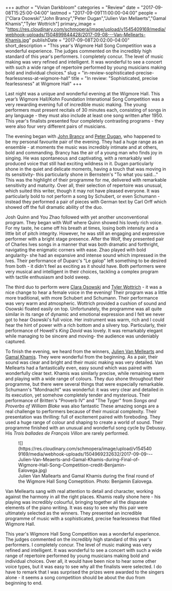 +++
author = "Vivian Darkbloom"
categories = "Review"
date = "2017-09-08T15:25:00-04:00"
lastmod = "2017-09-09T11:00:00-04:00"
people = ["Clara Osowski","John Brancy","Peter Dugan","Julien Van Mellaerts","Gamal Khamis","Tyler Wottrich"]
primary_image = "https://res.cloudinary.com/schmopera/image/upload/v1545409169/media/webhook-uploads/1504899844428/2017-09-08---Van-Mellearts-Khamis.jpg"
publishDate = "2017-09-08T20:02:00-04:00"
short_description = "This year&#039;s Wigmore Hall Song Competition was a wonderful experience. The judges commented on the incredibly high standard of this year&#039;s performers. I completely concur. The level of music making was very refined and intelligent. It was wonderful to see a concert with such a wide range of repertoire performed by young musicians making bold and individual choices."
slug = "in-review-sophisticated-precise-fearlessness-at-wigmore-hall"
title = "In review: &quot;Sophisticated, precise fearlessness&quot; at Wigmore Hall"
+++

Last night was a unique and wonderful evening at the Wigmore Hall. This year’s Wigmore Hall/Kohn Foundation Intenational Song Competition was a very rewarding evening full of incredible music making.  The young performers must present recitals of 30 minutes each, consisting of songs in any language - they must also include at least one song written after 1950. This year's finalists presented four completely contrasting programs - they were also four very different pairs of musicians. 

The evening began with [John Brancy](/scene/people/john-brancy/) and [Peter Dugan](/scene/people/peter-dugan/), who happened to be my personal favourite pair of the evening. They had a huge range as an ensemble - at moments the music was incredibly intimate and at others, bold and commanding. Brancy has the air of a young man who finds joy in singing. He was spontaneous and captivating, with a remarkably well produced voice that still had exciting wildness in it. Dugan particularly shone in the quiet and delicate moments, having a touch that was moving in its sensitivity- this particularly shone in Bernstein's "To what you said…" This was the highlight of their programme for me, delivered with remarkable sensitivity and maturity. Over all, their selection of repertoire was unusual, which suited this writer, though it may not have pleased everyone.  It was particularly bold to not perform a song by Schubert, or even Schumann - instead they performed a pair of pieces with German text by Carl Orff which showed off the full dramatic ability of the duo.

Josh Quinn and You Zhao followed with yet another unconventional program. They began with Wolf where Quinn showed his lovely rich voice. For my taste, he came off his breath at times, losing both intensity and a little bit of pitch integrity. However, he was still an engaging and expressive performer with a bright stage presence. After the Wolf, they presented pair of Charles Ives songs in a manner that was both dramatic and forthright, navigating the enigmatic corners with ease. Zhao played with bold angularity- she had an expansive and intense sound which impressed in the Ives. Their performance of Duparc's "Le galop" left something to be desired from both - it didn't feel as exciting as it should have. Both performers were very musical and intelligent in their choices, tackling a complex program with tactile enthusiasm and bold sweep.

The third duo to perform were [Clara Osowski](/scene/people/clara-osowski/) and [Tyler Wottrich](/scene/people/tyler-wottrich/) - it was a nice change to hear a female voice in the evening! Their program was a little more traditional, with more Schubert and Schumann. Their performance was very warm and atmospheric. Wottrich provided a cushion of sound and Osowski floated easily on top. Unfortunately, the programme was all quite similar in its range of dynamic and emotional expression and I felt we never got to hear Osowski's full voice. Her instrument was warm, rich and I could hear the hint of power with a rich bottom and a silvery top. Particularly, their performance of Howell's *King David* was lovely. It was remarkably elegant while managing to be sincere and moving- the audience was undeniably captured.

To finish the evening, we heard from the winners, [Julien Van Mellearts](/scene/people/julien-van-mellearts/) and [Gamal Khamis](/scene/people/gamal-khamis/). They were wonderful from the beginning. As a pair, their sound was clear and bright and their music making was very detailed. Van Mellearts had a fantastically even, easy sound which was paired with wonderfully clear text. Khamis was similarly precise, while remaining warm and playing with a wide range of colours. They duo shone throughout their programme, but there were several things that were especially remarkable. Schumann's "Mondnacht" was wonderful: it was very clear and detailed in its execution, yet somehow completely tender and mysterious. Their performance of Britten's "Proverb IV" and "The Tyger" from *Songs and Proverbs of William Blake* was also fantastic These amazing songs are a real challenge to performers because of their musical complexity. Their presentation was thrilling: full of excitement paired with foreboding. They used a huge range of colour and shaping to create a world of sound.  Their programme finished with an unusual and wonderful song cycle by Debussy. His *Trois ballades de François Villon* are rarely performed. 

<figure data-type="image">
![](https://res.cloudinary.com/schmopera/image/upload/v1545409169/media/webhook-uploads/1504969232632/2017-09-09---Julien-Van-Meaerts-and-Gamal-Khamis-during-Final-of-Wigmore-Hall-Song-Competition-credit-Benjamin-Ealovega.jpg)
<figcaption>Julien Van Mallearts and Gamal Khamis during the final round of the Wigmore Hall Song Comeptition. Photo: Benjamin Ealovega.</figcaption>
</figure>

Van Mellearts sang with real attention to detail and character, working against the harmony in all the right places. Khamis really shone here - his playing was incredibly colourful, bringing together all the disparate elements of the piano writing. It was easy to see why this pair were ultimately selected as the winners. They presented an incredible programme of music with a sophisticated, precise fearlessness that filled Wigmore Hall.

This year's Wigmore Hall Song Competition was a wonderful experience. The judges commented on the incredibly high standard of this year's performers. I completely concur. The level of music making was very refined and intelligent. It was wonderful to see a concert with such a wide range of repertoire performed by young musicians making bold and individual choices. Over all, it would have been nice to hear some other voice types, but it was easy to see why all the finalists were selected. I do have to remark that I was surprised the prizes were awarded to the singers alone - it seems a song competition should be about the duo from beginning to end.
